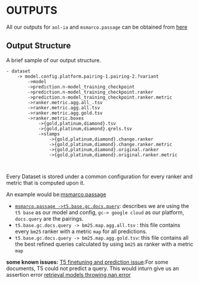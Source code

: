 # OUTPUTS
All our outputs for `aol-ia` and `msmarco.passage` can be obtained from [here](https://uwin365-my.sharepoint.com/personal/lakshmiy_uwindsor_ca/_layouts/15/onedrive.aspx?ga=1&id=%2Fpersonal%2Flakshmiy%5Fuwindsor%5Fca%2FDocuments%2FRePair%5Fdata%2Foutput)
## Output Structure 
A brief sample of our output structure.  
```
- dataset
	-> model.config.platform.pairing-1.pairing-2.?variant 
		->model
		->prediction.n-model_training_checkpoint
		->prediction.n-model_training_checkpoint.ranker
		->prediction.n-model_training_checkpoint.ranker.metric
		->ranker.metric.agg.all_.tsv
		->ranker.metric.agg.all.tsv
		->ranker.metric.agg.gold.tsv
		->ranker.metric.boxes
			->{gold,platinum,diamond}.tsv
			->{gold,platinum,diamond}.qrels.tsv
			->stamps
				->{gold,platinum,diamond}.change.ranker
				->{gold,platinum,diamond}.change.ranker.metric
				->{gold,platinum,diamond}.original.ranker
				->{gold,platinum,diamond}.original.ranker.metric
				
			
```

Every Dataset is stored under a common configuration for every ranker and metric that is computed upon it.

An example would be:[msmarco.passage](https://uwin365-my.sharepoint.com/personal/lakshmiy_uwindsor_ca/_layouts/15/onedrive.aspx?ga=1&id=%2Fpersonal%2Flakshmiy%5Fuwindsor%5Fca%2FDocuments%2FRePair%5Fdata%2Foutput%2Fmsmarco%2Epassage)

- [`msmarco.passage ->t5.base.gc.docs.query`](https://uwin365-my.sharepoint.com/personal/lakshmiy_uwindsor_ca/_layouts/15/onedrive.aspx?ga=1&id=%2Fpersonal%2Flakshmiy%5Fuwindsor%5Fca%2FDocuments%2FRePair%5Fdata%2Foutput%2Fmsmarco%2Epassage%2Ft5%2Ebase%2Egc%2Edocs%2Equery): describes we are using the `t5 base` as our model and config, `gc-> google cloud` as our platform, `docs.query` are the pairings.
- `t5.base.gc.docs.query -> bm25.map.agg.all.tsv` : this file contains every `bm25` ranker with a metric `map` for all predictions.
- `t5.base.gc.docs.query -> bm25.map.agg.gold.tsv`: this file contains all the best refined queries calculated by using `bm25` as ranker with a metric `map`


**some known issues:**
[T5 finetuning and prediction issue](https://github.com/fani-lab/RePair/issues/6):For some documents, T5 could not predict a query. This would inturn give us an assertion error 
[retrieval models throwing nan error](https://github.com/fani-lab/RePair/issues/8)